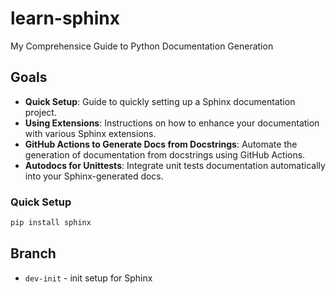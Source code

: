 # learn-sphinx
My Comprehensice Guide to Python Documentation Generation

## Goals

- **Quick Setup**: Guide to quickly setting up a Sphinx documentation project.
- **Using Extensions**: Instructions on how to enhance your documentation with various Sphinx extensions.
- **GitHub Actions to Generate Docs from Docstrings**: Automate the generation of documentation from docstrings using GitHub Actions.
- **Autodocs for Unittests**: Integrate unit tests documentation automatically into your Sphinx-generated docs.


### Quick Setup
```bash
pip install sphinx
```

## Branch
- `dev-init` - init setup for Sphinx